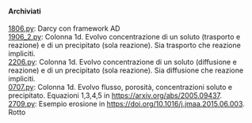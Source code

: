 

####  Archiviati
[1806.py](g/1806.py): Darcy con framework AD  
[1906_2.py](g/1906_2.py): Colonna 1d. Evolvo concentrazione di un soluto (trasporto e reazione) e di un precipitato (sola reazione). Sia trasporto che reazione impliciti.  
[2206.py](g/2206.py): Colonna 1d. Evolvo concentrazione di un soluto (diffusione e reazione) e di un precipitato (sola reazione). Sia diffusione che reazione impliciti.  
[0707.py](g/0707.py): Colonna 1d. Evolvo flusso, porosità, concentrazioni soluto e precipitato. Equazioni 1,3,4,5 in https://arxiv.org/abs/2005.09437.  
[2709.py](g/2709.py): Esempio erosione in https://doi.org/10.1016/j.jmaa.2015.06.003. Rotto
